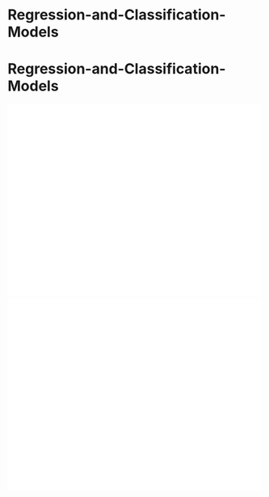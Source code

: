 # Regression-and-Classification-Models
# Regression-and-Classification-Models

![Confusion Matrix](confusion_matrix.png)
![ROC Curve](roc_curve.png)

